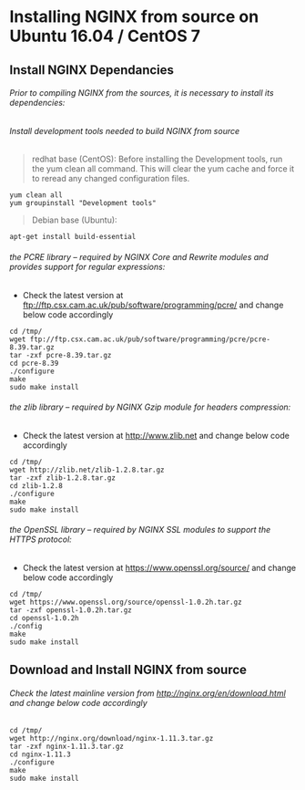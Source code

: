 # Installing NGINX from source on Ubuntu 16.04 / CentOS 7

## Install NGINX Dependancies

###### Prior to compiling NGINX from the sources, it is necessary to install its dependencies:

###### Install development tools needed to build NGINX from source

> redhat base (CentOS):
> Before installing the Development tools, run the yum clean all command. This will clear the yum cache and force it to reread any changed configuration files.
```
yum clean all
yum groupinstall "Development tools"
```

> Debian base (Ubuntu):
```
apt-get install build-essential
```
  
  
###### the PCRE library – required by NGINX Core and Rewrite modules and provides support for regular expressions:
  - Check the latest version at ftp://ftp.csx.cam.ac.uk/pub/software/programming/pcre/ and change below code accordingly
```
cd /tmp/
wget ftp://ftp.csx.cam.ac.uk/pub/software/programming/pcre/pcre-8.39.tar.gz
tar -zxf pcre-8.39.tar.gz
cd pcre-8.39
./configure
make
sudo make install
```
  
###### the zlib library – required by NGINX Gzip module for headers compression:
  - Check the latest version at http://www.zlib.net and change below code accordingly
```
cd /tmp/
wget http://zlib.net/zlib-1.2.8.tar.gz
tar -zxf zlib-1.2.8.tar.gz
cd zlib-1.2.8
./configure
make
sudo make install
```
  
###### the OpenSSL library – required by NGINX SSL modules to support the HTTPS protocol:
  - Check the latest version at https://www.openssl.org/source/ and change below code accordingly
```
cd /tmp/
wget https://www.openssl.org/source/openssl-1.0.2h.tar.gz
tar -zxf openssl-1.0.2h.tar.gz
cd openssl-1.0.2h
./config
make
sudo make install
```
  
## Download and Install NGINX from source
  
###### Check the latest mainline version from http://nginx.org/en/download.html and change below code accordingly
```
cd /tmp/
wget http://nginx.org/download/nginx-1.11.3.tar.gz
tar -zxf nginx-1.11.3.tar.gz
cd nginx-1.11.3
./configure
make
sudo make install

```
